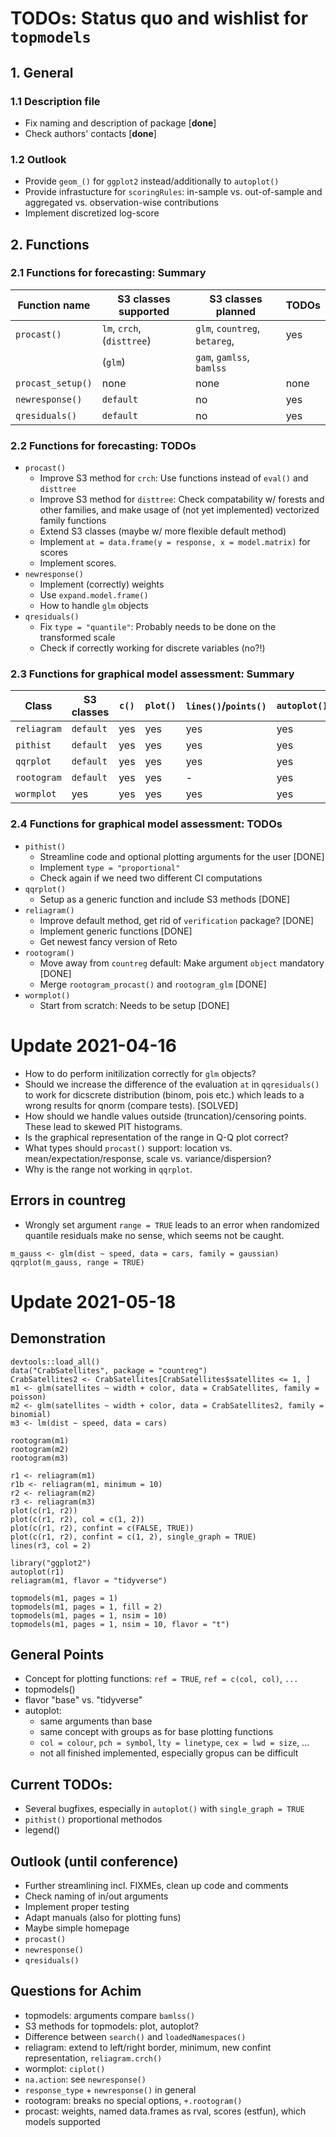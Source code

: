 # TODOs: Status quo and wishlist for `topmodels`

## 1. General
### 1.1 Description file
* Fix naming and description of package [**done**]
* Check authors' contacts [**done**]

### 1.2 Outlook
* Provide `geom_()` for `ggplot2` instead/additionally to `autoplot()`
* Provide infrastucture for `scoringRules`: in-sample vs. out-of-sample  and aggregated vs. observation-wise contributions
* Implement discretized log-score

## 2. Functions

### 2.1 Functions for forecasting: Summary

Function name | S3 classes supported | S3 classes planned | TODOs
--- | --- | --- | ---
`procast()` | `lm`, `crch`, (`disttree`) | `glm`, `countreg`, `betareg`, | yes
 | | (`glm`)  | `gam`, `gamlss`, `bamlss` | 
`procast_setup()` | none | none | none
`newresponse()` | `default` | no | yes
`qresiduals()` | `default` | no | yes 

### 2.2 Functions for forecasting: TODOs
* `procast()` 
    * Improve S3 method for `crch`: Use functions instead of `eval()` and `disttree`
    * Improve S3 method for `disttree`: Check compatability w/ forests and other families, and make usage of (not yet implemented) vectorized family functions
    * Extend S3 classes (maybe w/ more flexible default method)
    * Implement `at = data.frame(y = response, x = model.matrix)` for scores
    * Implement scores.
* `newresponse()`
    * Implement (correctly) weights
    * Use `expand.model.frame()` 
    * How to handle `glm` objects
* `qresiduals()`
    * Fix `type = "quantile"`: Probably needs to be done on the transformed scale
    * Check if correctly working for discrete variables (no?!)

### 2.3 Functions for graphical model assessment: Summary

Class | S3 classes | `c()` | `plot()` | `lines()`/`points()` | `autoplot()` | TODOs
--- | --- | --- | --- | --- | --- | ---
`reliagram` | `default` | yes | yes | yes | yes | few
`pithist` | `default` | yes | yes | yes | yes | few
`qqrplot` | `default` | yes | yes | yes | yes | few 
`rootogram` | `default`| yes | yes | - | yes | few
`wormplot` | yes | yes | yes | yes | yes | few

### 2.4 Functions for graphical model assessment: TODOs
* `pithist()`
    * Streamline code and optional plotting arguments for the user [DONE]
    * Implement `type = "proportional"` 
    * Check again if we need two different CI computations
* `qqrplot()`
    * Setup as a generic function and include S3 methods [DONE]
* `reliagram()`
    * Improve default method, get rid of `verification` package? [DONE]
    * Implement generic functions [DONE]
    * Get newest fancy version of Reto
* `rootogram()`
    * Move away from `countreg` default: Make argument `object` mandatory [DONE]
    * Merge `rootogram_procast()` and `rootogram_glm` [DONE]
* `wormplot()`
    * Start from scratch: Needs to be setup [DONE]

# Update 2021-04-16
* How to do perform initilization correctly for `glm` objects?
* Should we increase the difference of the evaluation `at` in `qqresiduals()` to work for dicscrete distribution (binom, pois etc.) which leads to a wrong results for qnorm (compare tests). [SOLVED]
* How should we handle values outside (truncation)/censoring points. These lead to skewed PIT histograms.
* Is the graphical representation of the range in Q-Q plot correct?
* What types should `procast()` support: location vs. mean/expectation/response, scale vs. variance/dispersion?
* Why is the range not working in `qqrplot`.

## Errors in countreg
* Wrongly set argument `range = TRUE` leads to an error when randomized quantile residuals make no sense, which seems not be caught.
```
m_gauss <- glm(dist ~ speed, data = cars, family = gaussian)
qqrplot(m_gauss, range = TRUE)
```

# Update 2021-05-18

## Demonstration
```
devtools::load_all()
data("CrabSatellites", package = "countreg")
CrabSatellites2 <- CrabSatellites[CrabSatellites$satellites <= 1, ]
m1 <- glm(satellites ~ width + color, data = CrabSatellites, family = poisson)
m2 <- glm(satellites ~ width + color, data = CrabSatellites2, family = binomial)
m3 <- lm(dist ~ speed, data = cars)

rootogram(m1)
rootogram(m2)
rootogram(m3)

r1 <- reliagram(m1)
r1b <- reliagram(m1, minimum = 10)
r2 <- reliagram(m2)
r3 <- reliagram(m3)
plot(c(r1, r2))
plot(c(r1, r2), col = c(1, 2))
plot(c(r1, r2), confint = c(FALSE, TRUE))
plot(c(r1, r2), confint = c(1, 2), single_graph = TRUE)
lines(r3, col = 2)

library("ggplot2")
autoplot(r1)
reliagram(m1, flavor = "tidyverse")

topmodels(m1, pages = 1)
topmodels(m1, pages = 1, fill = 2)
topmodels(m1, pages = 1, nsim = 10)
topmodels(m1, pages = 1, nsim = 10, flavor = "t")

```

## General Points
* Concept for plotting functions: `ref = TRUE`, `ref = c(col, col)`, `...`
* topmodels()
* flavor "base" vs. "tidyverse"
* autoplot: 
    * same arguments than base
    * same concept with groups as for base plotting functions 
    * `col = colour`, `pch = symbol`, `lty = linetype`, `cex = lwd = size`, ...
    * not all finished implemented, especially gropus can be difficult
 
## Current TODOs:
* Several bugfixes, especially in `autoplot()` with `single_graph = TRUE`
* `pithist()` proportional methodos
* legend()

## Outlook (until conference)
* Further streamlining incl. FIXMEs, clean up code and comments
* Check naming of in/out arguments
* Implement proper testing
* Adapt manuals (also for plotting funs)
* Maybe simple homepage
* `procast()`
* `newresponse()`
* `qresiduals()`

## Questions for Achim
* topmodels: arguments compare `bamlss()`
* S3 methods for topmodels: plot, autoplot?
* Difference between `search()` and `loadedNamespaces()`
* reliagram: extend to left/right border, minimum, new confint representation, `reliagram.crch()`
* wormplot: `ciplot()`
* `na.action`: see `newresponse()`
* `response_type` + `newresponse()` in general
* rootogram: breaks no special options, `+.rootogram()`
* procast: weights, named data.frames as rval, scores (estfun), which models supported
